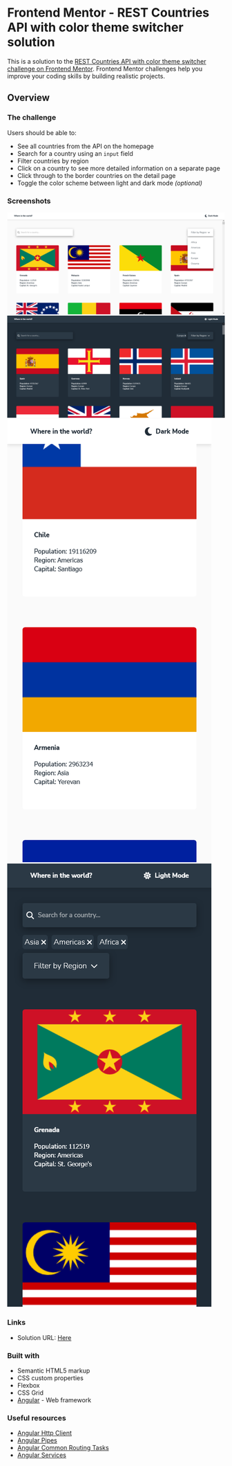 # Frontend Mentor - REST Countries API with color theme switcher solution

This is a solution to the [REST Countries API with color theme switcher challenge on Frontend Mentor](https://www.frontendmentor.io/challenges/rest-countries-api-with-color-theme-switcher-5cacc469fec04111f7b848ca). Frontend Mentor challenges help you improve your coding skills by building realistic projects.

## Overview

### The challenge

Users should be able to:

- See all countries from the API on the homepage
- Search for a country using an `input` field
- Filter countries by region
- Click on a country to see more detailed information on a separate page
- Click through to the border countries on the detail page
- Toggle the color scheme between light and dark mode *(optional)*

### Screenshots

![](./screenshot1.png)
![](./screenshot2.png)
![](./screenshot-mobile1.png)
![](./screenshot-mobile2.png)

### Links

- Solution URL: [Here](https://github.com/CristianB13/rest-countries-app)

### Built with

- Semantic HTML5 markup
- CSS custom properties
- Flexbox
- CSS Grid
- [Angular](https://angular.io/) - Web framework

### Useful resources
- [Angular Http Client](https://angular.io/guide/http)
- [Angular Pipes](https://angular.io/guide/pipes)
- [Angular Common Routing Tasks](https://angular.io/guide/router)
- [Angular Services](https://angular.io/guide/architecture-services)